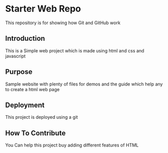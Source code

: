 # Starter Web Repo

This repository is for showing how Git and GitHub work

## Introduction
This is a Simple web project which is made using html and css and javascript
## Purpose

Sample website with plenty of files for demos and the guide which help any to create a html web page

## Deployment

This project is deployed using a git

## How To Contribute
You Can help this project buy adding different features of HTML